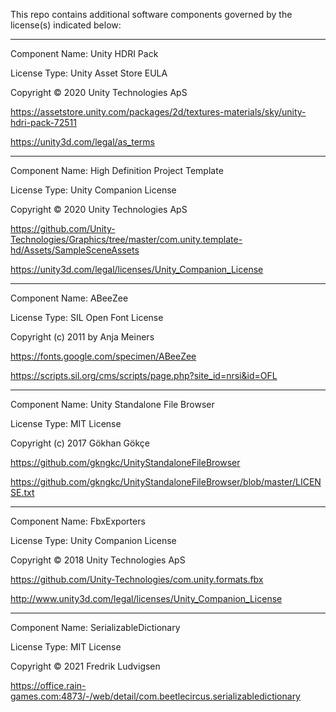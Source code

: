 This repo contains additional software components governed by the license(s) indicated below:

---------

Component Name: Unity HDRI Pack

License Type: Unity Asset Store EULA

Copyright © 2020 Unity Technologies ApS

https://assetstore.unity.com/packages/2d/textures-materials/sky/unity-hdri-pack-72511

https://unity3d.com/legal/as_terms 

---------

Component Name: High Definition Project Template 

License Type: Unity Companion License

Copyright © 2020 Unity Technologies ApS 

https://github.com/Unity-Technologies/Graphics/tree/master/com.unity.template-hd/Assets/SampleSceneAssets 

https://unity3d.com/legal/licenses/Unity_Companion_License 

---------

Component Name: ABeeZee

License Type: SIL Open Font License

Copyright (c) 2011 by Anja Meiners

https://fonts.google.com/specimen/ABeeZee 

https://scripts.sil.org/cms/scripts/page.php?site_id=nrsi&id=OFL 

---------

Component Name: Unity Standalone File Browser

License Type: MIT License

Copyright (c) 2017 Gökhan Gökçe

https://github.com/gkngkc/UnityStandaloneFileBrowser

https://github.com/gkngkc/UnityStandaloneFileBrowser/blob/master/LICENSE.txt

---------

Component Name: FbxExporters

License Type: Unity Companion License

Copyright © 2018 Unity Technologies ApS

https://github.com/Unity-Technologies/com.unity.formats.fbx

http://www.unity3d.com/legal/licenses/Unity_Companion_License 

---------

Component Name: SerializableDictionary

License Type: MIT License

Copyright © 2021 Fredrik Ludvigsen

https://office.rain-games.com:4873/-/web/detail/com.beetlecircus.serializabledictionary 
